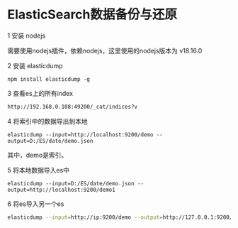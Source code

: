 # ElasticSearch数据备份与还原



1 安装 nodejs

需要使用nodejs插件，依赖nodejs，这里使用的nodejs版本为 v18.16.0



2 安装 elasticdump

```
npm install elasticdump -g
```



3 查看es上的所有index

```bash
http://192.168.0.108:49200/_cat/indices?v
```



4 将索引中的数据导出到本地

```
elasticdump --input=http://localhost:9200/demo --output=D:/ES/date/demo.json
```

其中，demo是索引。



5 将本地数据导入es中

```
elasticdump --input=D:/ES/date/demo.json --output=http://localhost:9200/demo1
```



6 将es导入另一个es

```bash
elasticdump --input=http://ip:9200/demo --output=http://127.0.0.1:9200/demo
```

